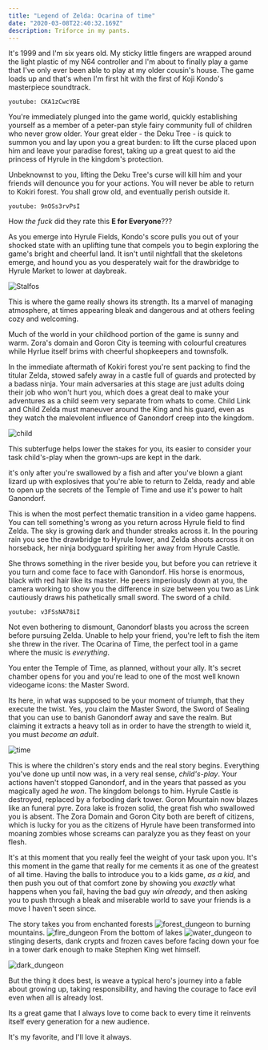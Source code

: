 ```yaml
---
title: "Legend of Zelda: Ocarina of time"
date: "2020-03-08T22:40:32.169Z"
description: Triforce in my pants.
---
```


It's 1999 and I'm six years old. My sticky little fingers are wrapped around the light plastic of my N64 controller and I'm about to finally play a game that I've only ever been able to play at my older cousin's house. The game loads up and that's when I'm first hit with the first of Koji Kondo's masterpiece soundtrack. 

`youtube: CKA1zCwcYBE`

You're immediately plunged into the game world, quickly establishing yourself as a member of a peter-pan style fairy community full of children who never grow older. Your great elder - the Deku Tree - is quick to summon you and lay upon you a great burden: to lift the curse placed upon him and leave your paradise forest, taking up a great quest to aid the princess of Hyrule in the kingdom's protection. 

Unbeknownst to you, lifting the Deku Tree's curse will kill him and your friends will denounce you for your actions. You will never be able to return to Kokiri forest. You shall grow old, and eventually perish outside it.

`youtube: 9nOSs3rvPsI`

How *the fuck* did they rate this **E for Everyone**???

As you emerge into Hyrule Fields, Kondo's score pulls you out of your shocked state with an uplifting tune that compels you to begin exploring the game's bright and cheerful land. It isn't until nightfall that the skeletons emerge, and hound you as you desperately wait for the drawbridge to Hyrule Market to lower at daybreak.

![Stalfos](./stalfos.png)

This is where the game really shows its strength. Its a marvel of managing atmosphere, at times appearing bleak and dangerous and at others feeling cozy and welcoming.

Much of the world in your childhood portion of the game is sunny and warm. Zora's domain and Goron City is teeming with colourful creatures while Hyrlue itself brims with cheerful shopkeepers and townsfolk.

In the immediate aftermath of Kokiri forest you're sent packing to find the titular Zelda, stowed safely away in a castle full of guards and protected by a badass ninja. Your main adversaries at this stage are just adults doing their job who won't hurt you, which does a great deal to make your adventures as a child seem very separate from whats to come. Child Link and Child Zelda must maneuver around the King and his guard, even as they watch the malevolent influence of Ganondorf creep into the kingdom.

![child](./child.png)

This subterfuge helps lower the stakes for you, its easier to consider your task child's-play when the grown-ups are kept in the dark.

it's only after you're swallowed by a fish and after you've blown a giant lizard up with explosives that you're able to return to Zelda, ready and able to open up the secrets of the Temple of Time and use it's power to halt Ganondorf.

This is when the most perfect thematic transition in a video game happens. You can tell something's wrong as you return across Hyrule field to find Zelda. The sky is growing dark and thunder streaks across it. In the pouring rain you see the drawbridge to Hyrule lower, and Zelda shoots across it on horseback, her ninja bodyguard spiriting her away from Hyrule Castle.

She throws something in the river beside you, but before you can retrieve it you turn and come face to face with Ganondorf. His horse is enormous, black with red hair like its master. He peers imperiously down at you, the camera working to show you the difference in size between you two as Link cautiously draws his pathetically small sword. The sword of a child. 

`youtube: v3FSsNA78iI`

Not even bothering to dismount, Ganondorf blasts you across the screen before pursuing Zelda. Unable to help your friend, you're left to fish the item she threw in the river. The Ocarina of Time, the perfect tool in a game where the music is *everything*.

You enter the Temple of Time, as planned, without your ally. It's secret chamber opens for you and you're lead to one of the most well known videogame icons: the Master Sword.

Its here, in what was supposed to be your moment of triumph, that they execute the twist. Yes, you claim the Master Sword, the Sword of Sealing that you can use to banish Ganondorf away and save the realm. But claiming it extracts a heavy toll as in order to have the strength to wield it, you must *become an adult*.

![time](./time.jpg)

This is where the children's story ends and the real story begins. Everything you've done up until now was, in a very real sense, *child's-play*. Your actions haven't stopped Ganondorf, and in the years that passed as you magically aged *he won*. The kingdom belongs to him. Hyrule Castle is destroyed, replaced by a forboding dark tower. Goron Mountain now blazes like an funeral pyre. Zora lake is frozen solid, the great fish who swallowed you is absent. The Zora Domain and Goron City both are bereft of citizens, which is lucky for you as the citizens of Hyrule have been transformed into moaning zombies whose screams can paralyze you as they feast on your flesh.

It's at this moment that you really feel the weight of your task upon you. It's this moment in the game that really for me cements it as one of the greatest of all time. Having the balls to introduce you to a kids game, *as a kid*, and then push you out of that comfort zone by showing you *exactly* what happens when you fail, having the bad guy *win already*, and then asking you to push through a bleak and miserable world to save your friends is a move I haven't seen since.

The story takes you from enchanted forests
![forest_dungeon](./forest_dungeon.jpg)
 to burning mountains. 
 ![fire_dungeon](./fire_dungeon.jpg)
 From the bottom of lakes
 ![water_dungeon](./water_dungeon.jpg)
  to stinging deserts, dank crypts and frozen caves before facing down your foe in a tower dark enough to make Stephen King wet himself.
  
  ![dark_dungeon](./dark_dungeon.jpg)

 But the thing it does best, is weave a typical hero's journey into a fable about growing up, taking responsibility, and having the courage to face evil even when all is already lost.

Its a great game that I always love to come back to every time it reinvents itself every generation for a new audience.

It's my favorite, and I'll love it always.




